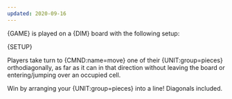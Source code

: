 ```yaml
---
updated: 2020-09-16
---
```

{GAME} is played on a {DIM} board with the following setup:

{SETUP}

Players take turn to {CMND:name=move} one of their {UNIT:group=pieces} orthodiagonally, as far as it can in that direction without leaving the board or entering/jumping over an occupied cell. 

Win by arranging your {UNIT:group=pieces} into a line! Diagonals included.